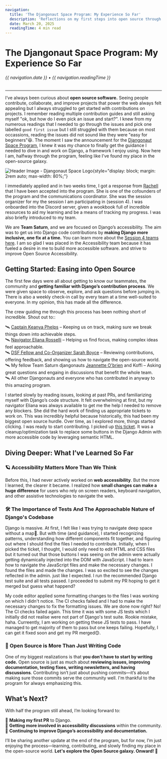 ```yaml
---
navigation:
  title: 'The Djangonaut Space Program: My Experience So Far'
  description: 'Reflections on my first steps into open source through the Djangonaut Space Program, Team Saturn, and making Django more accessible.'
  date: March 20, 2025
  readingTime: 4 min read
---
```


# The Djangonaut Space Program: My Experience So Far

<h6>

  {{ navigation.date }} &bull; {{ navigation.readingTime }}

</h6>

---

I’ve always been curious about **open source software.** Seeing people contribute, collaborate, and improve projects that power the web always felt appealing but I always struggled to get started with contributions on projects. I remember reading multiple contribution guides and still asking myself "ok, but how do I even pick an issue and start?".
I knew from my numerous readings that I needed to go through the issues and pick one labelled `good first issue` but I still struggled with them because on most occassions, reading the issues did not sound like they were "easy for beginners"😆.
The moment I saw the announcement for the [Djangonaut Space Program](https://djangonaut.space/), I knew it was my chance to finally get the guidance I needed to dive in and work on Django, a framework I enjoy using. Now here I am, halfway through the program, feeling like I’ve found my place in the open-source galaxy.

![Header Image - Djangonaut Space Logo](/svg/djangonaut-space-logo.svg){style="display: block; margin: 2rem auto; max-width: 80%;"}

I immediately applied and in two weeks time, I got a response from [Rachell](https://www.rachellcalhoun.com/) that I have been accepted into the program.
She is one of the cofounders of the program and the communications coordinator. She was the session organizer for my the session I am participating in (session 4).
I was onboarded into the Discord server, given a wookbook full of incredible resources to aid my learning and be a means of tracking my progress. I was also briefly introduced to my team.

We are **Team Saturn**, and we are focused on Django’s accessibility. The aim was to get us into Django code contributions by **making Django more inclusive, one fix at a time.** 
You can learn more about the [Session 4 teams here](https://djangonaut.space/comms/2025/03/03/session-4-team-intros/).
I am so glad I was placed in the Accessibility team because it has fueled a desire in me to build more accessible software. and strive to improve Open Source Accessibility.

## **Getting Started: Easing into Open Source**

The first few days were all about getting to know our teammates, the community and **getting familiar with Django’s contribution process**. We were given space to observe, explore, and ask questions before jumping in. There is also a weekly check-in call by every team at a time well-suited to everyone. In my opinion, this has made all the difference.

The crew guiding me through this process has been nothing short of incredible. Shout out to::

🛰️ [Captain Keanya Phelps](https://www.linkedin.com/in/keanyaphelps/) – Keeping us on track, making sure we break things down into achievable steps.  
🛰️ [Navigator Eliana Rosselli](https://www.linkedin.com/in/eliana-rosselli/) – Helping us find focus, making complex ideas feel approachable.  
🛰️ [DSF Fellow and Co-Organizer Sarah Boyce](https://www.linkedin.com/in/svboyce/) – Reviewing contributions, offering feedback, and showing us how to navigate the open-source world.  
🛰️ My fellow Team Saturn djangonauts [Jeannette O'brien](https://www.linkedin.com/in/jeanetteob/) and Koffi – Asking great questions and engaing in discussions that benefit the whole team.  
🛰️ All other Djangonauts and everyone who has contributed in anyway to this amazing program.

I started slowly by reading issues, looking at past PRs, and familiarizing myself with Django’s code structure. It felt overwhelming at first, but my navigator Eliana was always available to get me the help I needed to remove any blockers.
She did the hard work of finding us appropriate tickets to work on. This was incredibly helpful because historically, this had been my biggest open source hurdle. Over time, as I explored more, things started clicking. I was ready to start contributing.
I picked up [this ticket](https://code.djangoproject.com/ticket/36192). It was a cleanup/optimization task to replace some buttons in the Django Admin with more accessible code by leveraging semantic HTML.

## **Diving Deeper: What I’ve Learned So Far**

### **🪐 Accessibility Matters More Than We Think**
Before this, I had never actively worked on **web accessibility**. But the more I learned, the clearer it became. I realized how **small changes can make a huge difference** for users who rely on screen readers, keyboard navigation, and other assistive technologies to navigate the web.

### **🛠️ The Importance of Tests And The Approachable Nature of Django's Codebase**
Django is massive. At first, I felt like I was trying to navigate deep space without a map🫢. But with time (and guidance), I started recognizing patterns, understanding how different components fit together, and figuring out where I should find the files I needed to contribute.
Initially, when I picked the ticket, I thought, I would only need to edit HTML and CSS files but it turned out that those buttons I was seeing on the admin were actually getting dynamically injected into the DOM with JavaScript. I had to learn how to navigate the JavaScript files and make the necessary changes.
I found the files and made the changes. I was so excited to see the changes reflected in the admin. just like I expected. I run the recommended Django test suite and all tests passed. I proceeded to submit my PR hoping to get it merged but guess what happend?

My code editor applied some formatting changes to the files I was working on which I didn't notice. The CI checks failed and I had to make the necessary changes to fix the formatting issues. We are done now right? No! The CI checks failed again. This time it was with some JS tests which I initially did not realise were not part of Django's test suite. Rookie mistake, haha.
Curreently, I am working on getting these JS tests to pass. I have managed to get majority of them to pass but one keeps failing. Hopefully, I can get it fixed soon and get my PR merged😊.

### **🔭 Open Source is More Than Just Writing Code**
One of my biggest realizations is that **you don’t have to start by writing code.** Open source is just as much about **reviewing issues, improving documentation, testing fixes, writing newsletters, and having discussions**. Contributing isn’t just about pushing commits—it’s about making sure those commits serve the community well. I'm thankful to the program for always emphasizing this.


## **What’s Next?**

With half the program still ahead, I’m looking forward to:

🔹 **Making my first PR** to Django.  
🔹 **Getting more involved in accessibility discussions** within the community.  
🔹 **Continuing to improve Django’s accessibility and documentation.**  

I’ll be sharing another update at the end of the program, but for now, I’m just enjoying the process—learning, contributing, and slowly finding my place in the open-source world. **Let's explore the Open Source galaxy. Onward! 🚀**
